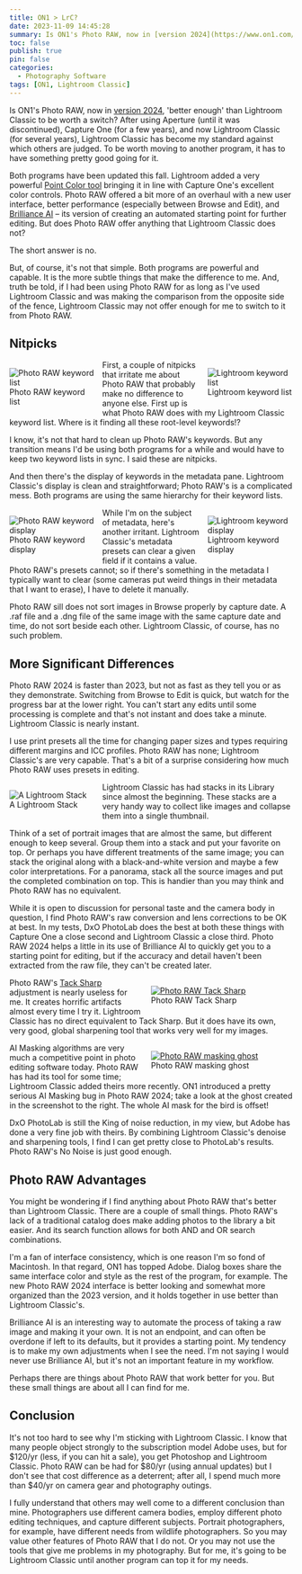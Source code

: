 ```yaml
---
title: ON1 > LrC?
date: 2023-11-09 14:45:28
summary: Is ON1's Photo RAW, now in [version 2024](https://www.on1.com/products/photo-raw/whats-new/), 'better enough' than Lightroom Classic to be worth a switch? After using Aperture (until it was discontinued), Capture One (for a few years), and now Lightroom Classic (for several years), Lightroom Classic has become my standard against which others are judged. To be worth moving to another program, it has to have something pretty good going for it.
toc: false
publish: true
pin: false
categories:
  - Photography Software
tags: [ON1, Lightroom Classic]
---
```


Is ON1's Photo RAW, now in [version 2024](https://www.on1.com/products/photo-raw/whats-new/), 'better enough' than Lightroom Classic to be worth a switch? After using Aperture (until it was discontinued), Capture One (for a few years), and now Lightroom Classic (for several years), Lightroom Classic has become my standard against which others are judged. To be worth moving to another program, it has to have something pretty good going for it.

<!--more-->

Both programs have been updated this fall. Lightroom added a very powerful [Point Color tool](https://www.lifeafterphotoshop.com/the-new-lightroom-point-color-tool-and-how-it-works/) bringing it in line with Capture One's excellent color controls. Photo RAW offered a bit more of an overhaul with a new user interface, better performance (especially between Browse and Edit), and [Brilliance AI](https://www.on1.com/products/photo-raw/brilliance-ai/?utm_source=google&utm_medium=cpc&utm_campaign=811687877&utm_term=&gad=1&gclid=EAIaIQobChMIo431sKezggMV7qBaBR1QWwcwEAAYAiAAEgIPN_D_BwE) – its version of creating an automated starting point for further editing. But does Photo RAW offer anything that Lightroom Classic does not?

The short answer is no.

But, of course, it's not that simple. Both programs are powerful and capable. It is the more subtle things that make the difference to me. And, truth be told, if I had been using Photo RAW for as long as I've used Lightroom Classic and was making the comparison from the opposite side of the fence, Lightroom Classic may not offer enough for me to switch to it from Photo RAW.

## Nitpicks

<figure style="float: left; width: 30%; margin: 1em 1em 1em 0em">
  <img src="/assets/images/wp-content/uploads/2023/11/PR-Keyword-List.jpeg" alt="Photo RAW keyword list" >
  <figcaption>Photo RAW keyword list</figcaption>
</figure>

<figure style="float: right; width: 30%; margin: 1em 0em 1em 1em">
  <img src="/assets/images/wp-content/uploads/2023/11/LR-Keyword-List.jpeg" alt="Lightroom keyword list" >
  <figcaption>Lightroom keyword list</figcaption>
</figure>

First, a couple of nitpicks that irritate me about Photo RAW that probably make no difference to anyone else. First up is what Photo RAW does with my Lightroom Classic keyword list. Where is it finding all these root-level keywords!?

I know, it's not that hard to clean up Photo RAW's keywords. But any transition means I'd be using both programs for a while and would have to keep two keyword lists in sync. I said these are nitpicks.

And then there's the display of keywords in the metadata pane. Lightroom Classic's display is clean and straightforward; Photo RAW's is a complicated mess. Both programs are using the same hierarchy for their keyword lists.

<figure style="float: left; width: 30%; margin: 1em 1em 1em 0em">
  <img src="/assets/images/wp-content/uploads/2023/11/Keywords-PR.jpeg" alt="Photo RAW keyword display" >
  <figcaption>Photo RAW keyword display</figcaption>
</figure>

<figure style="float: right; width: 30%; margin: 1em 0em 1em 1em">
  <img src="/assets/images/wp-content/uploads/2023/11/Keywords-LR.jpeg" alt="Lightroom keyword display" >
  <figcaption>Lightroom keyword display</figcaption>
</figure>

While I'm on the subject of metadata, here's another irritant. Lightroom Classic's metadata presets can clear a given field if it contains a value. Photo RAW's presets cannot; so if there's something in the metadata I typically want to clear (some cameras put weird things in their metadata that I want to erase), I have to delete it manually.

Photo RAW sill does not sort images in Browse properly by capture date. A .raf file and a .dng file of the same image with the same capture date and time, do not sort beside each other. Lightroom Classic, of course, has no such problem.

## More Significant Differences

Photo RAW 2024 is faster than 2023, but not as fast as they tell you or as they demonstrate. Switching from Browse to Edit is quick, but watch for the progress bar at the lower right. You can't start any edits until some processing is complete and that's not instant and does take a minute. Lightroom Classic is nearly instant.

I use print presets all the time for changing paper sizes and types requiring different margins and ICC profiles. Photo RAW has none; Lightroom Classic's are very capable. That's a bit of a surprise considering how much Photo RAW uses presets in editing.

<figure style="float: left; width: 30%; margin: 1em 1em 1em 0em">
  <img src="/assets/images/wp-content/uploads/2023/11/Stack-LR.jpeg" alt="A Lightroom Stack" >
  <figcaption>A Lightroom Stack</figcaption>
</figure>

Lightroom Classic has had stacks in its Library since almost the beginning. These stacks are a very handy way to collect like images and collapse them into a single thumbnail.

Think of a set of portrait images that are almost the same, but different enough to keep several. Group them into a stack and put your favorite on top. Or perhaps you have different treatments of the same image; you can stack the original along with a black-and-white version and maybe a few color interpretations. For a panorama, stack all the source images and put the completed combination on top. This is handier than you may think and Photo RAW has no equivalent.

While it is open to discussion for personal taste and the camera body in question, I find Photo RAW's raw conversion and lens corrections to be OK at best. In my tests, DxO PhotoLab does the best at both these things with Capture One a close second and Lightroom Classic a close third. Photo RAW 2024 helps a little in its use of Brilliance AI to quickly get you to a starting point for editing, but if the accuracy and detail haven't been extracted from the raw file, they can't be created later.

<figure style="float: right; width: 50%; margin: 1em 0em 1em 1em">
  <a href="/assets/images/wp-content/uploads/2023/11/Tack-Sharp-PR.jpeg"><img src="/assets/images/wp-content/uploads/2023/11/Tack-Sharp-PR.jpeg" alt="Photo RAW Tack Sharp" ></a>
  <figcaption>Photo RAW Tack Sharp</figcaption>
</figure>

Photo RAW's [Tack Sharp](https://www.on1.com/videos/sharpening-photos-with-tack-sharp-ai/?utm_source=google&utm_medium=cpc&utm_campaign=811687877&utm_term=&gad=1&gclid=EAIaIQobChMItrvn96ezggMVpK1aBR1bCwkQEAAYAiAAEgLRhfD_BwE) adjustment is nearly useless for me. It creates horrific artifacts almost every time I try it. Lightroom Classic has no direct equivalent to Tack Sharp. But it does have its own, very good, global sharpening tool that works very well for my images.

<figure style="float: right; width: 50%; margin: 1em 0em 1em 1em">
  <a href="/assets/images/wp-content/uploads/2023/11/Denoise-Ghost-PR.jpeg"><img src="/assets/images/wp-content/uploads/2023/11/Denoise-Ghost-PR.jpeg" alt="Photo RAW masking ghost" ></a>
  <figcaption>Photo RAW masking ghost</figcaption>
</figure>

AI Masking algorithms are very much a competitive point in photo editing software today. Photo RAW has had its tool for some time; Lightroom Classic added theirs more recently. ON1 introduced a pretty serious AI Masking bug in Photo RAW 2024; take a look at the ghost created in the screenshot to the right. The whole AI mask for the bird is offset!

DxO PhotoLab is still the King of noise reduction, in my view, but Adobe has done a very fine job with theirs. By combining Lightroom Classic's denoise and sharpening tools, I find I can get pretty close to PhotoLab's results. Photo RAW's No Noise is just good enough.

## Photo RAW Advantages

You might be wondering if I find anything about Photo RAW that's better than Lightroom Classic. There are a couple of small things. Photo RAW's lack of a traditional catalog does make adding photos to the library a bit easier. And its search function allows for both AND and OR search combinations.

I'm a fan of interface consistency, which is one reason I'm so fond of Macintosh. In that regard, ON1 has topped Adobe. Dialog boxes share the same interface color and style as the rest of the program, for example. The new Photo RAW 2024 interface is better looking and somewhat more organized than the 2023 version, and it holds together in use better than Lightroom Classic's.

Brilliance AI is an interesting way to automate the process of taking a raw image and making it your own. It is not an endpoint, and can often be overdone if left to its defaults, but it provides a starting point. My tendency is to make my own adjustments when I see the need. I'm not saying I would never use Brilliance AI, but it's not an important feature in my workflow.

Perhaps there are things about Photo RAW that work better for you. But these small things are about all I can find for me.

## Conclusion

It's not too hard to see why I'm sticking with Lightroom Classic. I know that many people object strongly to the subscription model Adobe uses, but for $120/yr (less, if you can hit a sale), you get Photoshop and Lightroom Classic. Photo RAW can be had for $80/yr (using annual updates) but I don't see that cost difference as a deterrent; after all, I spend much more than $40/yr on camera gear and photography outings.

I fully understand that others may well come to a different conclusion than mine. Photographers use different camera bodies, employ different photo editing techniques, and capture different subjects. Portrait photographers, for example, have different needs from wildlife photographers. So you may value other features of Photo RAW that I do not. Or you may not use the tools that give me problems in my photography. But for me, it's going to be Lightroom Classic until another program can top it for my needs.
